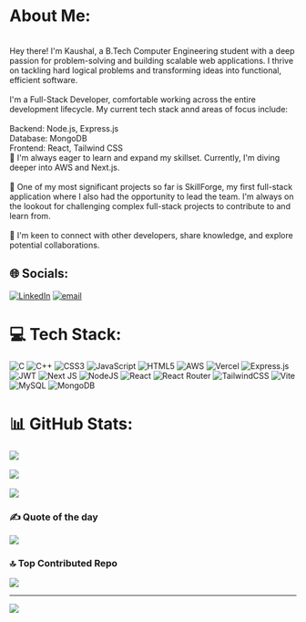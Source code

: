 #  About Me:
<br>Hey there! I'm Kaushal, a B.Tech Computer Engineering student with a deep passion for problem-solving and building scalable web applications. I thrive on tackling hard logical problems and transforming ideas into functional, efficient software.<br><br>I'm a Full-Stack Developer, comfortable working across the entire development lifecycle. My current tech stack annd areas of focus include:<br><br>Backend: Node.js, Express.js<br>Database: MongoDB<br>Frontend: React, Tailwind CSS<br>🌱 I'm always eager to learn and expand my skillset. Currently, I'm diving deeper into AWS and Next.js.<br><br>🚀 One of my most significant projects so far is SkillForge, my first full-stack application where I also had the opportunity to lead the team. I'm always on the lookout for challenging complex full-stack projects to contribute to and learn from.<br><br>💬 I'm keen to connect with other developers, share knowledge, and explore potential collaborations.


## 🌐 Socials:
[![LinkedIn](https://img.shields.io/badge/LinkedIn-%230077B5.svg?logo=linkedin&logoColor=white)](https://linkedin.com/in/Kaushal-darji) [![email](https://img.shields.io/badge/Email-D14836?logo=gmail&logoColor=white)](mailto:kaushal14707@gmail.com) 

# 💻 Tech Stack:
![C](https://img.shields.io/badge/c-%2300599C.svg?style=for-the-badge&logo=c&logoColor=white) ![C++](https://img.shields.io/badge/c++-%2300599C.svg?style=for-the-badge&logo=c%2B%2B&logoColor=white) ![CSS3](https://img.shields.io/badge/css3-%231572B6.svg?style=for-the-badge&logo=css3&logoColor=white) ![JavaScript](https://img.shields.io/badge/javascript-%23323330.svg?style=for-the-badge&logo=javascript&logoColor=%23F7DF1E) ![HTML5](https://img.shields.io/badge/html5-%23E34F26.svg?style=for-the-badge&logo=html5&logoColor=white) ![AWS](https://img.shields.io/badge/AWS-%23FF9900.svg?style=for-the-badge&logo=amazon-aws&logoColor=white) ![Vercel](https://img.shields.io/badge/vercel-%23000000.svg?style=for-the-badge&logo=vercel&logoColor=white) ![Express.js](https://img.shields.io/badge/express.js-%23404d59.svg?style=for-the-badge&logo=express&logoColor=%2361DAFB) ![JWT](https://img.shields.io/badge/JWT-black?style=for-the-badge&logo=JSON%20web%20tokens) ![Next JS](https://img.shields.io/badge/Next-black?style=for-the-badge&logo=next.js&logoColor=white) ![NodeJS](https://img.shields.io/badge/node.js-6DA55F?style=for-the-badge&logo=node.js&logoColor=white) ![React](https://img.shields.io/badge/react-%2320232a.svg?style=for-the-badge&logo=react&logoColor=%2361DAFB) ![React Router](https://img.shields.io/badge/React_Router-CA4245?style=for-the-badge&logo=react-router&logoColor=white) ![TailwindCSS](https://img.shields.io/badge/tailwindcss-%2338B2AC.svg?style=for-the-badge&logo=tailwind-css&logoColor=white) ![Vite](https://img.shields.io/badge/vite-%23646CFF.svg?style=for-the-badge&logo=vite&logoColor=white) ![MySQL](https://img.shields.io/badge/mysql-4479A1.svg?style=for-the-badge&logo=mysql&logoColor=white) ![MongoDB](https://img.shields.io/badge/MongoDB-%234ea94b.svg?style=for-the-badge&logo=mongodb&logoColor=white)
# 📊 GitHub Stats:
![](https://github-readme-stats.vercel.app/api?username=Kaushal-147&theme=dark&hide_border=false&include_all_commits=false&count_private=false)<br/><br/>
![](https://nirzak-streak-stats.vercel.app/?user=Kaushal-147&theme=dark&hide_border=false)<br/><br/>
![](https://github-readme-stats.vercel.app/api/top-langs/?username=Kaushal-147&theme=dark&hide_border=false&include_all_commits=false&count_private=false&layout=compact)<br/>

### ✍️  Quote of the day
![](https://quotes-github-readme.vercel.app/api?type=horizontal&theme=dark)

### 🔝 Top Contributed Repo
![](https://github-contributor-stats.vercel.app/api?username=Kaushal-147&limit=5&theme=dark&combine_all_yearly_contributions=true)

---
[![](https://visitcount.itsvg.in/api?id=Kaushal-147&icon=0&color=0)](https://visitcount.itsvg.in)

<!-- Proudly created with GPRM ( https://gprm.itsvg.in ) -->
